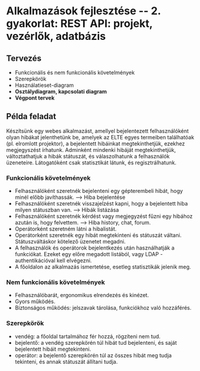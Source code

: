 # Alkalmazások fejlesztése -- 2. gyakorlat: REST API: projekt, vezérlők, adatbázis

## Tervezés

- Funkcionális és nem funkcionális követelmények
- Szerepkörök
- Használatieset-diagram
- **Osztálydiagram, kapcsolati diagram**
- **Végpont tervek**

## Példa feladat

Készítsünk egy webes alkalmazást, amellyel bejelentezett felhasználóként olyan hibákat jelenthetünk be, amelyek az ELTE egyes termeiben találhatóak (pl. elromlott projektor), a bejelentett hibáinkat megtekinthetjük, ezekhez megjegyszést írhatunk. Adminként mindenki hibáját megtekinthetjük, változtathatjuk a hibák státuszát, és válaszolhatunk a felhasználók üzeneteire. Látogatóként csak statisztikát látunk, és regisztrálhatunk.

### Funkcionális követelmények

- Felhasználóként szeretnék bejelenteni egy gépterembeli hibát, hogy minél előbb javíthassák. --> Hiba bejelentése
- Felhasználóként szeretnék visszajelzést kapni, hogy a bejelentett hiba milyen státuszban van. --> Hibák listázása
- Felhasználóként szeretnék kérdést vagy megjegyzést fűzni egy hibához azután is, hogy felvettem. --> Hiba history, chat, forum.
- Operátorként szeretném látni a hibalistát.
- Operátorként szeretnék egy hibát megtekinteni és státuszát váltani. Státuszváltáskor kötelező üzenetet megadni.
- A felhasználók és operátorok bejelentkezés után használhatják a funkciókat. Ezeket egy előre megadott listából, vagy LDAP - authentikációval kell elvégezni.
- A főoldalon az alkalmazás ismertetése, esetleg statisztikák jelenik meg.

### Nem funkcionális követelmények

- Felhasználóbarát, ergonomikus elrendezés és kinézet.
- Gyors működés.
- Biztonságos működés: jelszavak tárolása, funkciókhoz való hozzáférés.

### Szerepkörök

- vendég: a főoldal tartalmához fér hozzá, rögzíteni nem tud.
- bejelentő: a vendég szerepkörén túl hibát tud bejelenteni, és saját bejelentett hibáit megtekinteni.
- operátor: a bejelentő szerepkörén túl az összes hibát meg tudja tekinteni, és annak státuszát állítani tudja.

